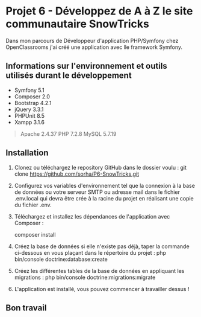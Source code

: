 Projet 6 - Développez de A à Z le site communautaire SnowTricks
===============================================================
Dans mon parcours de Développeur d'application PHP/Symfony chez OpenClassrooms j'ai créé une application avec lle framework Symfony. 

Informations sur l'environnement et outils utilisés durant le développement
--------------------------------------------------------------------------- 
* Symfony 5.1
* Composer 2.0
* Bootstrap 4.2.1
* jQuery 3.3.1
* PHPUnit 8.5
* Xampp 3.1.6
 > Apache 2.4.37
 > PHP 7.2.8
 > MySQL 5.7.19 

Installation
-------------- 

1. Clonez ou téléchargez le repository GitHub dans le dossier voulu :
    git clone https://github.com/sorha/P6-SnowTricks.git
2. Configurez vos variables d'environnement tel que la connexion à la base de données ou votre serveur SMTP ou adresse mail dans le fichier .env.local qui devra être crée à la racine du projet en réalisant une copie du fichier .env.

3. Téléchargez et installez les dépendances de l'application avec Composer :

    composer install

4. Créez la base de données si elle n'existe pas déjà, taper la commande ci-dessous en vous plaçant dans le répertoire du projet :
    php bin/console doctrine:database:create
    
5. Créez les différentes tables de la base de données en appliquant les migrations :
    php bin/console doctrine:migrations:migrate

6. L'application est installé, vous pouvez commencer à travailler dessus !

Bon travail
-------------